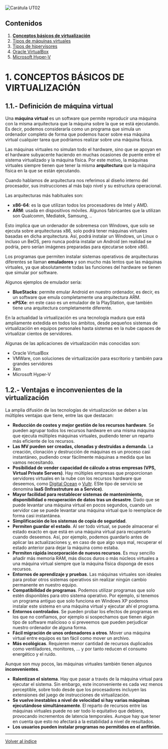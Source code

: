 ![Carátula UT02](imgs/caratula_ut02.png)

## Contenidos

1. [**Conceptos básicos de virtualización**](01_conceptos_básicos.md)
2. [Tipos de máquinas virtuales](02_tipos_MV.md)
3. [Tipos de hipervisores](03_tipos_hipervisores.md)
4. [Oracle VirtualBox](04_virtualbox.md)
5. [Microsoft Hyper-V](05_hiper-v.md)


# 1. CONCEPTOS BÁSICOS DE VIRTUALIZACIÓN

## 1.1.- Definición de máquina virtual

Una **máquina virtual** es un software que permite reproducir una máquina con la misma arquitectura que la máquina sobre la que se está ejecutando. Es decir, podemos considerarla como un programa que simula un ordenador completo de forma que podemos hacer sobre esa máquina virtual cualquier tarea que podríamos realizar sobre una máquina física.

Las máquinas virtuales no simulan todo el hardware, sino que se apoyan en el hardware subyacente haciendo en muchas ocasiones de puente entre el sistema virtualizado y la máquina física. Por este motivo, la máquinas virtuales siempre tienen que tener la misma **arquitectura** que la máquina física en la que se están ejecutando.

Cuando hablamos de arquitectura nos referimos al diseño interno del procesador, sus instrucciones al más bajo nivel y su estructura operacional.

Las arquitecturas más habituales son:

- **x86-64**: es la que utilizan todos los procesadores de Intel y AMD. 
- **ARM**: usada en dispositivos móviles. Algunos fabricantes que la utilizan son Qualcomm, Mediatek, Samsung, ..

Esto implica que un ordenador de sobremesa con Windows, que solo se ejecuta sobre arquitecturas x86, solo podrá tener máquinas virtuales basadas en dicha arquitectura. Así, podrá instalar un Windows, un Linux o incluso un BeOS, pero nunca podría instalar un Android (en realidad se podría, pero serían imágenes preparadas para ejecutarse sobre x86).

Los programas que permiten instalar sistemas operativos de arquitecturas diferentes se llaman **emuladores** y son mucho más lentos que las máquinas virtuales, ya que absolutamente todas las funciones del hardware se tienen que simular por software.

Algunos ejemplos de emulador sería:

- **BlueStacks**: permite emular Android en nuestro ordenador, es decir, es un software que emula completamente una arquitectura ARM.
- **ePSXe**: en este caso es un emulador de la PlayStation, que también tiene una arquitectura completamente diferente.

En la actualidad la virtualización es una tecnología madura que está ampliamente extedida en todos los ámbitos, desde pequeños sistemas de virtualización en equipos personales hasta sistemas en la nube capaces de virtualizar cientos de servidores. 

Algunas de las aplicaciones de virtualización más conocidas son:

- Oracle VirtualBox
- VMWare, con soluciones de virtualización para escritorio y también para grandes servidores
- Xen
- Microsoft Hyper-V


## 1.2.- Ventajas e inconvenientes de la virtualización

La amplia difusión de las tecnologías de virtualización se deben a las múltiples ventajas que tiene, entre las que destacan:

- **Reducción de costes y mejor gestión de los recursos hardware**. Se pueden agrupar todos los recursos hardware en una misma máquina que ejecuta múltiples máquinas virtuales, pudiendo tener un reparto más eficiente de los recursos. 
- **Las MV pueden ser creadas, clonadas y destruidas a demanda**. La creación, clonación y destrucción de máquinas es un proceso casi instantáneo, pudiendo crear fácilmente máquinas a medida que las vamos necesitando.
- **Posibilidad de vender capacidad de cálculo a otras empresas (VPS, Virtual Private Servers)**. Hay múltiples empresas que proporcionan servidores virtuales en la nube con los recursos hardware que deseemos, como [Digital Ocean](https://www.digitalocean.com) o [Vultr](https://www.vultr.com/). ESte tipo de servicio se denomina **IaaS (Infrastruture as a Service)**.
- **Mayor facilidad para restablecer sistemas de mantenimiento, disponibilidad o recuperación de datos tras un desastre**. Dado que se puede levantar una máquina virtual en pocos segundos, cuando un servidor cae se puede levantar una máquina virtual que lo reemplace de forma casi instantánea.
- **Simplificación de los sistemas de copia de seguridad**. 
- **Permiten guardar el estado**. Al ser todo virtual, se puede almacenar el estado exacto en que está en una máquina virtual para recuperarlo cuando deseemos. Así, por ejemplo, podemos guardarlo antes de aplicar las actualizaciones y, en caso de que algo vaya mal, recuperar el estado anterior para dejar la máquina como estaba.
- **Permiten rápida incorporación de nuevos recursos**. Es muy sencillo añadir más memoria RAM, más discos duros o más núcleos virtuales a una máquina virtual siempre que la máquina física disponga de esos recursos.
- **Entornos de aprendizaje y pruebas**. Las máquinas virtuales son ideales para probar otros sistemas operativos sin realizar ningún cambio permanente en nuestro equipo.
- **Compatibilidad de programas**. Podemos utilizar programas que solo estén disponibles para otro sistema operativo. Por ejemplo, si tenemos un programa antiguo que solo funciona en Windows XP podemos instalar este sistema en una máquina virtual y ejecutar ahí el programa.
- **Entornos controlados**. Se pueden probar los efectos de programas en los que no confiamos, por ejemplo si sospechamos que tienen algún tipo de software malicioso o si preveemos que pueden perjudicar nuestro ordenador de alguna forma.
- **Fácil migración de unos ordenadores a otros**. Mover una máquina virtual entre equipos es tan fácil como mover un archivo.
- **Más ecológicas**. Requieren menor cantidad de recursos duplicados como ventiladores, monitores, … y por tanto reducen el consumo energético y el ruido.

Aunque son muy pocos, las máquinas virtuales también tienen algunos **inconvenientes**.

- **Ralentizan el sistema**. Hay que pasar a través de la máquina virtual para ejecutar el sistema. Sin embargo, este inconveniente es cada vez menos perceptible, sobre todo desde que los procesadores incluyen las extensiones del juego de instrucciones de virtualización.
- **Se vuelve inestables a nivel de velocidad si hay varias máquinas ejecutándose simultáneamente**. El reparto de recursos entre las máquinas virtuales puede no ser todo lo equitativo que debiera, provocando incrementos de latencia temporales. Aunque hay que tener en cuenta que esto no afectará a la estabilidad a nivel de resultados.
- **Los usuarios pueden instalar programas no permitidos en el anfitrión**.


*** 

[Volver al índice](index_UT02.md)